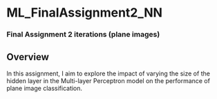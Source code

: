 # ML_FinalAssignment2_NN
### Final Assignment 2 iterations (plane images)
## Overview
In this assignment, I aim to explore the impact of varying the size of the hidden layer in the Multi-layer Perceptron model on the performance of plane image classification.


